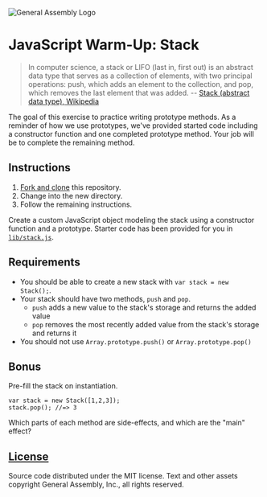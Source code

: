 ![General Assembly Logo](https://camo.githubusercontent.com/1a91b05b8f4d44b5bbfb83abac2b0996d8e26c92/687474703a2f2f692e696d6775722e636f6d2f6b6538555354712e706e67)

JavaScript Warm-Up: Stack
=========================

> In computer science, a stack or LIFO (last in, first out) is an abstract data type that serves as a collection of elements, with two principal operations: push, which adds an element to the collection, and pop, which removes the last element that was added. -- [Stack (abstract data type), Wikipedia](https://en.wikipedia.org/wiki/Stack_\(abstract_data_type\))

The goal of this exercise to practice writing prototype methods. As a reminder of how we use prototypes, we've provided started code including a constructor function and one completed prototype method. Your job will be to complete the remaining method.

Instructions
------------

1. [Fork and clone](https://github.com/ga-wdi-boston/meta/wiki/ForkAndClone) this repository.
1. Change into the new directory.
1. Follow the remaining instructions.

Create a custom JavaScript object modeling the stack using a constructor function and a prototype. Starter code has been provided for you in [`lib/stack.js`](lib/stack.js).

Requirements
------------

* You should be able to create a new stack with `var stack = new Stack();`.
* Your stack should have two methods, `push` and `pop`.
    * `push` adds a new value to the stack's storage and returns the added value
    * `pop` removes the most recently added value from the stack's storage and returns it
* You should not use `Array.prototype.push()` or `Array.prototype.pop()`

Bonus
-----

Pre-fill the stack on instantiation.

```
var stack = new Stack([1,2,3]);
stack.pop(); //=> 3
```

Which parts of each method are side-effects, and which are the "main" effect?

[License](LICENSE)
------------------

Source code distributed under the MIT license. Text and other assets copyright
General Assembly, Inc., all rights reserved.
